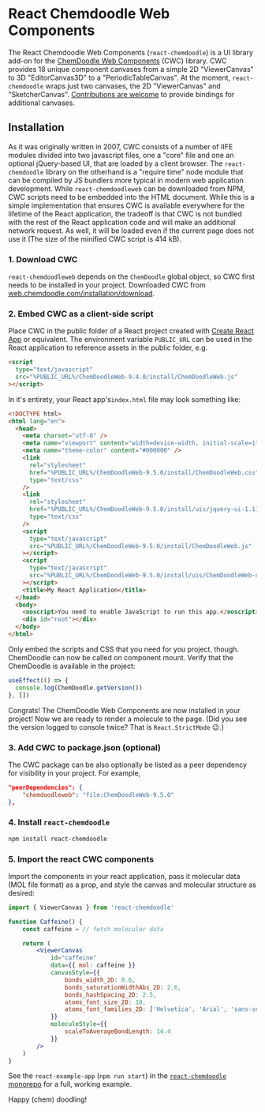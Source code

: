 # React Chemdoodle Web Components

The React Chemdoodle Web Components (`react-chemdoodle`) is a UI library add-on for the [ChemDoodle Web Components](https://web.chemdoodle.com/) (CWC) library. CWC provides 18 unique component canvases from a simple 2D "ViewerCanvas" to 3D "EditorCanvas3D" to a "PeriodicTableCanvas". At the moment, `react-chemdoodle` wraps just two canvases, the 2D "ViewerCanvas" and "SketcherCanvas". [Contributions are welcome](https://github.com/melaniebrgr/react-chemdoodleweb) to provide bindings for additional canvases.

## Installation

As it was originally written in 2007, CWC consists of a number of IIFE modules divided into two javascript files, one a "core" file and one an optional jQuery-based UI, that are loaded by a client browser. The `react-chemdoodle` library on the otherhand is a "require time" node module that can be compiled by JS bundlers more typical in modern web application development. While `react-chemdoodleweb` can be downloaded from NPM, CWC scripts need to be embedded into the HTML document. While this is a simple implementation that ensures CWC is available everywhere for the lifetime of the React application, the tradeoff is that CWC is not bundled with the rest of the React application code and will make an additional network request. As well, it will be loaded even if the current page does not use it (The size of the minified CWC script is 414 kB).

### 1. Download CWC

`react-chemdoodleweb` depends on the `ChemDoodle` global object, so CWC first needs to be installed in your project. Downloaded CWC from [web.chemdoodle.com/installation/download](https://web.chemdoodle.com/installation/download).

### 2. Embed CWC as a client-side script

Place CWC in the public folder of a React project created with [Create React App](https://create-react-app.dev/docs/using-the-public-folder/) or equivalent. The environment variable `PUBLIC_URL` can be used in the React application to reference assets in the public folder, e.g.

```html
<script
  type="text/javascript"
  src="%PUBLIC_URL%/ChemDoodleWeb-9.4.0/install/ChemDoodleWeb.js"
></script>
```

In it's entirety, your React app's`index.html` file may look something like:

```html
<!DOCTYPE html>
<html lang="en">
  <head>
    <meta charset="utf-8" />
    <meta name="viewport" content="width=device-width, initial-scale=1" />
    <meta name="theme-color" content="#000000" />
    <link
      rel="stylesheet"
      href="%PUBLIC_URL%/ChemDoodleWeb-9.5.0/install/ChemDoodleWeb.css"
      type="text/css"
    />
    <link
      rel="stylesheet"
      href="%PUBLIC_URL%/ChemDoodleWeb-9.5.0/install/uis/jquery-ui-1.11.4.css"
      type="text/css"
    />
    <script
      type="text/javascript"
      src="%PUBLIC_URL%/ChemDoodleWeb-9.5.0/install/ChemDoodleWeb.js"
    ></script>
    <script
      type="text/javascript"
      src="%PUBLIC_URL%/ChemDoodleWeb-9.5.0/install/uis/ChemDoodleWeb-uis.js"
    ></script>
    <title>My React Application</title>
  </head>
  <body>
    <noscript>You need to enable JavaScript to run this app.</noscript>
    <div id="root"></div>
  </body>
</html>
```

Only embed the scripts and CSS that you need for you project, though. ChemDoodle can now be called on component mount. Verify that the ChemDoodle is available in the project:

```jsx
useEffect(() => {
  console.log(ChemDoodle.getVersion())
}, [])
```

Congrats! The ChemDoodle Web Components are now installed in your project! Now we are ready to render a molecule to the page. (Did you see the version logged to console twice? That is `React.StrictMode` 😉.)

### 3. Add CWC to package.json (optional)

The CWC package can be also optionally be listed as a peer dependency for visibility in your project. For example,

```json
"peerDependencies": {
    "chemdoodleweb": "file:ChemDoodleWeb-9.5.0"
},
```

### 4. Install `react-chemdoodle`

```bash
npm install react-chemdoodle
```

### 5. Import the react CWC components

Import the components in your react application, pass it molecular data (MOL file format) as a prop, and style the canvas and molecular structure as desired:

```jsx
import { ViewerCanvas } from 'react-chemdoodle'

function Caffeine() {
    const caffeine = // fetch molecular data

    return (
        <ViewerCanvas
            id="caffeine"
            data={{ mol: caffeine }}
            canvasStyle={{
                bonds_width_2D: 0.6,
                bonds_saturationWidthAbs_2D: 2.6,
                bonds_hashSpacing_2D: 2.5,
                atoms_font_size_2D: 10,
                atoms_font_families_2D: ['Helvetica', 'Arial', 'sans-serif']
            }}
            moleculeStyle={{
                scaleToAverageBondLength: 14.4
            }}
        />
    )
}
```

See the `react-example-app` (`npm run start`) in the [`react-chemdoodle` monorepo](https://github.com/melaniebrgr/react-chemdoodleweb) for a full, working example.

Happy (chem) doodling!
